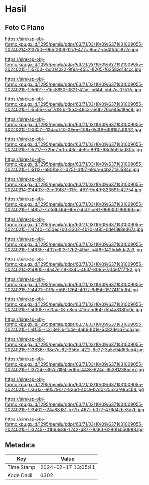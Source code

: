 # Hasil

## Foto C Plano

https://sirekap-obj-formc.kpu.go.id/1295/pemilu/pdpr/63/71/03/10/09/6371031009055-20240214-213750--965f3109-12c1-477c-95d7-de4ffdbb877e.jpg

https://sirekap-obj-formc.kpu.go.id/1295/pemilu/pdpr/63/71/03/10/09/6371031009055-20240215-105703--bc014322-9f9a-4557-8205-f62582d13ccc.jpg

https://sirekap-obj-formc.kpu.go.id/1295/pemilu/pdpr/63/71/03/10/09/6371031009055-20240215-105601--e1bc8930-0821-42a0-b644-bbb7ea07b17c.jpg

https://sirekap-obj-formc.kpu.go.id/1295/pemilu/pdpr/63/71/03/10/09/6371031009055-20240215-105505--5af7d25b-f8a4-49c3-ae0b-76ce45c18ec9.jpg

https://sirekap-obj-formc.kpu.go.id/1295/pemilu/pdpr/63/71/03/10/09/6371031009055-20240215-105357--13dad740-29ee-468a-9d39-d68187c86f61.jpg

https://sirekap-obj-formc.kpu.go.id/1295/pemilu/pdpr/63/71/03/10/09/6371031009055-20240215-105217--72be77c1-c43c-4e9c-8910-98d5b90ad30b.jpg

https://sirekap-obj-formc.kpu.go.id/1295/pemilu/pdpr/63/71/03/10/09/6371031009055-20240215-105112--a901b281-d251-4107-a9da-a4b27130584d.jpg

https://sirekap-obj-formc.kpu.go.id/1295/pemilu/pdpr/63/71/03/10/09/6371031009055-20240214-214403--2ce09187-017c-4f91-9d49-823691e42754.jpg

https://sirekap-obj-formc.kpu.go.id/1295/pemilu/pdpr/63/71/03/10/09/6371031009055-20240215-104857--b158b564-66e7-4c0f-aef1-96635f986069.jpg

https://sirekap-obj-formc.kpu.go.id/1295/pemilu/pdpr/63/71/03/10/09/6371031009055-20240215-104740--b50ec2b0-3302-4b90-af85-bde1368ed67a.jpg

https://sirekap-obj-formc.kpu.go.id/1295/pemilu/pdpr/63/71/03/10/09/6371031009055-20240215-104635--402c61f3-17b2-49a6-b4f8-0425da5da2a3.jpg

https://sirekap-obj-formc.kpu.go.id/1295/pemilu/pdpr/63/71/03/10/09/6371031009055-20240214-214805--4a47e018-334c-4637-8065-7a14ef7f7f82.jpg

https://sirekap-obj-formc.kpu.go.id/1295/pemilu/pdpr/63/71/03/10/09/6371031009055-20240215-104421--016ee766-1264-4977-8d54-0517410fefbf.jpg

https://sirekap-obj-formc.kpu.go.id/1295/pemilu/pdpr/63/71/03/10/09/6371031009055-20240215-104305--e2fadef8-c8ea-41d5-bd64-75b4a8080c0c.jpg

https://sirekap-obj-formc.kpu.go.id/1295/pemilu/pdpr/63/71/03/10/09/6371031009055-20240215-104155--c313e10b-fc4e-4ab6-801e-5482deaa7cda.jpg

https://sirekap-obj-formc.kpu.go.id/1295/pemilu/pdpr/63/71/03/10/09/6371031009055-20240215-103836--38d7dc62-256d-422f-9e77-3a5c94d53cd4.jpg

https://sirekap-obj-formc.kpu.go.id/1295/pemilu/pdpr/63/71/03/10/09/6371031009055-20240215-103724--397c7094-ed6b-4438-924c-95381238bce7.jpg

https://sirekap-obj-formc.kpu.go.id/1295/pemilu/pdpr/63/71/03/10/09/6371031009055-20240215-103613--e0579477-826d-40ce-b7d0-255237e854b4.jpg

https://sirekap-obj-formc.kpu.go.id/1295/pemilu/pdpr/63/71/03/10/09/6371031009055-20240215-103402--24a88d81-b77b-467e-b077-476d42be3d7b.jpg

https://sirekap-obj-formc.kpu.go.id/1295/pemilu/pdpr/63/71/03/10/09/6371031009055-20240215-103245--01b63c89-1242-4872-8a8d-6280fb050988.jpg


## Metadata

| Key        | Value               |
| ---------- | ------------------- |
| Time Stamp | 2024-02-17 13:05:41 |
| Kode Dapil | 6302                |



